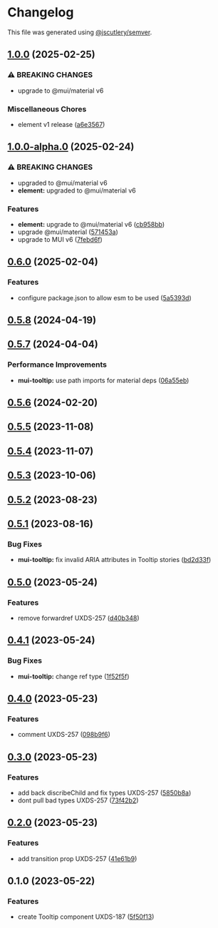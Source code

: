 # Changelog

This file was generated using [@jscutlery/semver](https://github.com/jscutlery/semver).

## [1.0.0](https://github.com/Availity/element/compare/@availity/mui-tooltip@1.0.0-alpha.0...@availity/mui-tooltip@1.0.0) (2025-02-25)


### ⚠ BREAKING CHANGES

* upgrade to @mui/material v6

### Miscellaneous Chores

* element v1 release ([a6e3567](https://github.com/Availity/element/commit/a6e35671185b9f13d25c7a39c4488ecb8774633e))

## [1.0.0-alpha.0](https://github.com/Availity/element/compare/@availity/mui-tooltip@0.6.0...@availity/mui-tooltip@1.0.0-alpha.0) (2025-02-24)


### ⚠ BREAKING CHANGES

* upgraded to @mui/material v6
* **element:** upgraded to @mui/material v6

### Features

* **element:** upgrade to @mui/material v6 ([cb958bb](https://github.com/Availity/element/commit/cb958bba99a4f1ee6dab323f0ff54b69e6fd3493))
* upgrade @mui/material ([571453a](https://github.com/Availity/element/commit/571453a34b21c344594ab4c03bc497d19aba942b))
* upgrade to MUI v6 ([7febd6f](https://github.com/Availity/element/commit/7febd6fd4fd58e87e1c97a832cea3b4595a35d58))

## [0.6.0](https://github.com/Availity/element/compare/@availity/mui-tooltip@0.5.8...@availity/mui-tooltip@0.6.0) (2025-02-04)


### Features

* configure package.json to allow esm to be used ([5a5393d](https://github.com/Availity/element/commit/5a5393de761f52608e714dd94a05106937dd95db))

## [0.5.8](https://github.com/Availity/element/compare/@availity/mui-tooltip@0.5.7...@availity/mui-tooltip@0.5.8) (2024-04-19)

## [0.5.7](https://github.com/Availity/element/compare/@availity/mui-tooltip@0.5.6...@availity/mui-tooltip@0.5.7) (2024-04-04)


### Performance Improvements

* **mui-tooltip:** use path imports for material deps ([06a55eb](https://github.com/Availity/element/commit/06a55eb08d7fde2f0cbfaa757e42d075437cbc3b))

## [0.5.6](https://github.com/Availity/element/compare/@availity/mui-tooltip@0.5.5...@availity/mui-tooltip@0.5.6) (2024-02-20)

## [0.5.5](https://github.com/Availity/element/compare/@availity/mui-tooltip@0.5.4...@availity/mui-tooltip@0.5.5) (2023-11-08)

## [0.5.4](https://github.com/Availity/element/compare/@availity/mui-tooltip@0.5.3...@availity/mui-tooltip@0.5.4) (2023-11-07)

## [0.5.3](https://github.com/Availity/element/compare/@availity/mui-tooltip@0.5.2...@availity/mui-tooltip@0.5.3) (2023-10-06)

## [0.5.2](https://github.com/Availity/element/compare/@availity/mui-tooltip@0.5.1...@availity/mui-tooltip@0.5.2) (2023-08-23)

## [0.5.1](https://github.com/Availity/element/compare/@availity/mui-tooltip@0.5.0...@availity/mui-tooltip@0.5.1) (2023-08-16)

### Bug Fixes

- **mui-tooltip:** fix invalid ARIA attributes in Tooltip stories ([bd2d33f](https://github.com/Availity/element/commit/bd2d33fb6736560295ea3bce7a1684c7f9b5fe57))

## [0.5.0](https://github.com/Availity/element/compare/@availity/mui-tooltip@0.4.1...@availity/mui-tooltip@0.5.0) (2023-05-24)

### Features

- remove forwardref UXDS-257 ([d40b348](https://github.com/Availity/element/commit/d40b348eba68513b9e46a7bc4ed2b918bdcaa44e))

## [0.4.1](https://github.com/Availity/element/compare/@availity/mui-tooltip@0.4.0...@availity/mui-tooltip@0.4.1) (2023-05-24)

### Bug Fixes

- **mui-tooltip:** change ref type ([1f52f5f](https://github.com/Availity/element/commit/1f52f5fa988c670923b450c6a971c19e4b624136))

## [0.4.0](https://github.com/Availity/element/compare/@availity/mui-tooltip@0.3.0...@availity/mui-tooltip@0.4.0) (2023-05-23)

### Features

- comment UXDS-257 ([098b9f6](https://github.com/Availity/element/commit/098b9f633147d7288ea80512ad67dfc727e5e2d4))

## [0.3.0](https://github.com/Availity/element/compare/@availity/mui-tooltip@0.2.0...@availity/mui-tooltip@0.3.0) (2023-05-23)

### Features

- add back discribeChild and fix types UXDS-257 ([5850b8a](https://github.com/Availity/element/commit/5850b8a2f7787a6ebd15773e08c74ae51658abc8))
- dont pull bad types UXDS-257 ([73f42b2](https://github.com/Availity/element/commit/73f42b2471b71b6d29a99a2f5db68818632843a2))

## [0.2.0](https://github.com/Availity/element/compare/@availity/mui-tooltip@0.1.0...@availity/mui-tooltip@0.2.0) (2023-05-23)

### Features

- add transition prop UXDS-257 ([41e61b9](https://github.com/Availity/element/commit/41e61b94ffb17c15fe49591bb34f6548f8a0bdf2))

## 0.1.0 (2023-05-22)

### Features

- create Tooltip component UXDS-187 ([5f50f13](https://github.com/Availity/element/commit/5f50f13b17d3f75a107bbee1a83ac35cfc326b81))
